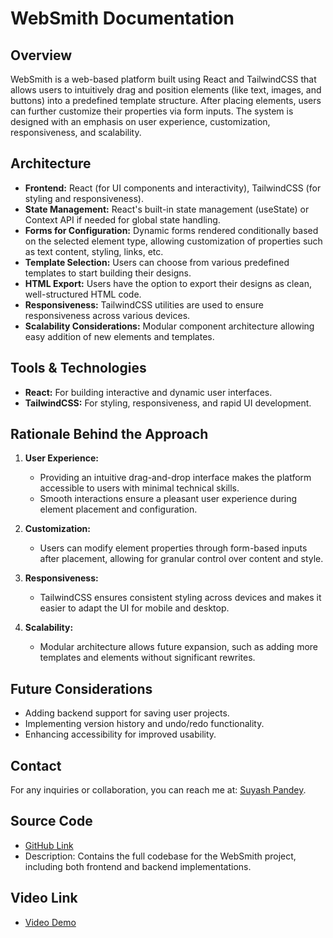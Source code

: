 # WebSmith Documentation

## Overview
WebSmith is a web-based platform built using React and TailwindCSS that allows users to intuitively drag and position elements (like text, images, and buttons) into a predefined template structure. After placing elements, users can further customize their properties via form inputs. The system is designed with an emphasis on user experience, customization, responsiveness, and scalability.

## Architecture
- **Frontend:** React (for UI components and interactivity), TailwindCSS (for styling and responsiveness).
- **State Management:** React's built-in state management (useState) or Context API if needed for global state handling.
- **Forms for Configuration:** Dynamic forms rendered conditionally based on the selected element type, allowing customization of properties such as text content, styling, links, etc.
- **Template Selection:** Users can choose from various predefined templates to start building their designs.
- **HTML Export:** Users have the option to export their designs as clean, well-structured HTML code.
- **Responsiveness:** TailwindCSS utilities are used to ensure responsiveness across various devices.
- **Scalability Considerations:** Modular component architecture allowing easy addition of new elements and templates.

## Tools & Technologies
- **React:** For building interactive and dynamic user interfaces.
- **TailwindCSS:** For styling, responsiveness, and rapid UI development.

## Rationale Behind the Approach
1. **User Experience:**
   - Providing an intuitive drag-and-drop interface makes the platform accessible to users with minimal technical skills.
   - Smooth interactions ensure a pleasant user experience during element placement and configuration.

2. **Customization:**
   - Users can modify element properties through form-based inputs after placement, allowing for granular control over content and style.

3. **Responsiveness:**
   - TailwindCSS ensures consistent styling across devices and makes it easier to adapt the UI for mobile and desktop.

4. **Scalability:**
   - Modular architecture allows future expansion, such as adding more templates and elements without significant rewrites.

## Future Considerations
- Adding backend support for saving user projects.
- Implementing version history and undo/redo functionality.
- Enhancing accessibility for improved usability.

## Contact
For any inquiries or collaboration, you can reach me at: [Suyash Pandey](mailto:suyash.2023ug1100@iiitranchi.ac.in).

## Source Code
- [GitHub Link](https://github.com/EcstaticFly/WebSmith.git)
- Description: Contains the full codebase for the WebSmith project, including both frontend and backend implementations.

## Video Link
- [Video Demo]()

